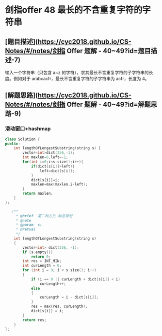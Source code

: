 # 剑指offer 48 最长的不含重复字符的字符串

## [题目描述](https://cyc2018.github.io/CS-Notes/#/notes/剑指 Offer 题解 - 40~49?id=题目描述-7)

输入一个字符串（只包含 a~z 的字符），求其最长不含重复字符的子字符串的长度。例如对于 arabcacfr，最长不含重复字符的子字符串为 acfr，长度为 4。

## [解题思路](https://cyc2018.github.io/CS-Notes/#/notes/剑指 Offer 题解 - 40~49?id=解题思路-9)

### 滑动窗口+hashmap

```cpp
class Solution {
public:
    int lengthOfLongestSubstring(string s) {
        vector<int>dict(256,-1);
        int maxlen=0,left=-1;
        for(int i=0;i<s.size();i++){
            if(dict[s[i]]>left){
                left=dict[s[i]];
            }
            dict[s[i]]=i;
            maxlen=max(maxlen,i-left);
        }
        return maxlen;
    }
};
```



```cpp
   /**
     * @brief  第二种方法 动态规划
     * @note   
     * @param  s: 
     * @retval 
     */
    int lengthOfLongestSubstring(string s)
    {
        vector<int> dict(256, -1);
        if (s.empty())
            return 0;
        int res = INT_MIN;
        int curLength = 0;
        for (int i = 0; i < s.size(); i++)
        {
            if (i == 0 || curLength + dict[s[i]] < i)
                curLength++;
            else
            {
                curLength = i - dict[s[i]];
            }
            res = max(res, curLength);
            dict[s[i]] = i;
        }
        return res;
    }
};
```



